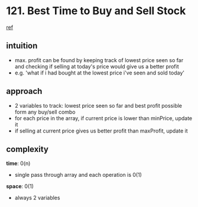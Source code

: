 # 121. Best Time to Buy and Sell Stock

[ref](https://leetcode.com/problems/best-time-to-buy-and-sell-stock)

## intuition

- max. profit can be found by keeping track of lowest price seen so far and checking if selling at today's price would give us a better profit
- e.g. 'what if i had bought at the lowest price i've seen and sold today'

## approach

- 2 variables to track: lowest price seen so far and best profit possible form any buy/sell combo
- for each price in the array, if current price is lower than minPrice, update it
- if selling at current price gives us better profit than maxProfit, update it

## complexity

**time**: 0(n)

- single pass through array and each operation is 0(1)

**space**: 0(1)

- always 2 variables
